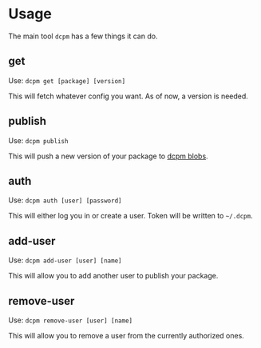 # Usage

The main tool `dcpm` has a few things it can do.

## get

Use: `dcpm get [package] [version]`

This will fetch whatever config you want. As of now, a version is needed.

## publish

Use: `dcpm publish`

This will push a new version of your package to [dcpm blobs](https://blobs.dcpm.dev).

## auth

Use: `dcpm auth [user] [password]`

This will either log you in or create a user. Token will be written to `~/.dcpm`.

## add-user

Use: `dcpm add-user [user] [name]`

This will allow you to add another user to publish your package.

## remove-user

Use: `dcpm remove-user [user] [name]`

This will allow you to remove a user from the currently authorized ones.

